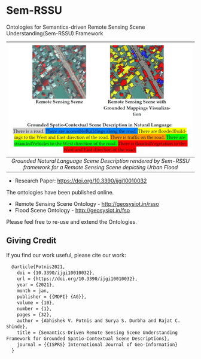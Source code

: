 # Sem-RSSU
Ontologies for Semantics-driven Remote Sensing Scene Understanding(Sem-RSSU) Framework

| ![Grounded Natural Language Scene Description rendered by Sem-RSSU framework](https://raw.githubusercontent.com/abhishekvp/Sem-RSSU/main/semRSSU-result.jpg) | 
|:--:| 
| *Grounded Natural Language Scene Description rendered by Sem-RSSU framework for a Remote Sensing Scene depicting Urban Flood* |

* Research Paper: https://doi.org/10.3390/ijgi10010032

The ontologies have been published online.

* Remote Sensing Scene Ontology - http://geosysiot.in/rsso
* Flood Scene Ontology - http://geosysiot.in/fso

Please feel free to re-use and extend the Ontologies.

## Giving Credit

If you find our work useful, please cite our work:

```
  @article{Potnis2021,
    doi = {10.3390/ijgi10010032},
    url = {https://doi.org/10.3390/ijgi10010032},
    year = {2021},
    month = jan,
    publisher = {{MDPI} {AG}},
    volume = {10},
    number = {1},
    pages = {32},
    author = {Abhishek V. Potnis and Surya S. Durbha and Rajat C. Shinde},
    title = {Semantics-Driven Remote Sensing Scene Understanding Framework for Grounded Spatio-Contextual Scene Descriptions},
    journal = {{ISPRS} International Journal of Geo-Information}
  }
```
